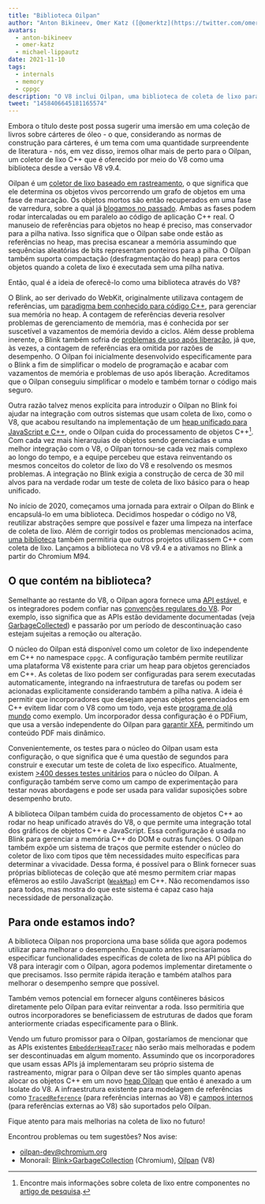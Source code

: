 ```yaml
---
title: "Biblioteca Oilpan"
author: "Anton Bikineev, Omer Katz ([@omerktz](https://twitter.com/omerktz)) e Michael Lippautz ([@mlippautz](https://twitter.com/mlippautz)), eficientes e eficazes na movimentação de arquivos"
avatars:
  - anton-bikineev
  - omer-katz
  - michael-lippautz
date: 2021-11-10
tags:
  - internals
  - memory
  - cppgc
description: "O V8 inclui Oilpan, uma biblioteca de coleta de lixo para gerenciar memória C++"
tweet: "1458406645181165574"
---
```


Embora o título deste post possa sugerir uma imersão em uma coleção de livros sobre cárteres de óleo - o que, considerando as normas de construção para cárteres, é um tema com uma quantidade surpreendente de literatura - nós, em vez disso, iremos olhar mais de perto para o Oilpan, um coletor de lixo C++ que é oferecido por meio do V8 como uma biblioteca desde a versão V8 v9.4.

<!--truncate-->
Oilpan é um [coletor de lixo baseado em rastreamento](https://en.wikipedia.org/wiki/Tracing_garbage_collection), o que significa que ele determina os objetos vivos percorrendo um grafo de objetos em uma fase de marcação. Os objetos mortos são então recuperados em uma fase de varredura, sobre a qual já [blogamos no passado](https://v8.dev/blog/high-performance-cpp-gc). Ambas as fases podem rodar intercaladas ou em paralelo ao código de aplicação C++ real. O manuseio de referências para objetos no heap é preciso, mas conservador para a pilha nativa. Isso significa que o Oilpan sabe onde estão as referências no heap, mas precisa escanear a memória assumindo que sequências aleatórias de bits representam ponteiros para a pilha. O Oilpan também suporta compactação (desfragmentação do heap) para certos objetos quando a coleta de lixo é executada sem uma pilha nativa.

Então, qual é a ideia de oferecê-lo como uma biblioteca através do V8?

O Blink, ao ser derivado do WebKit, originalmente utilizava contagem de referências, um [paradigma bem conhecido para código C++](https://en.cppreference.com/w/cpp/memory/shared_ptr), para gerenciar sua memória no heap. A contagem de referências deveria resolver problemas de gerenciamento de memória, mas é conhecida por ser suscetível a vazamentos de memória devido a ciclos. Além desse problema inerente, o Blink também sofria de [problemas de uso após liberação](https://en.wikipedia.org/wiki/Dangling_pointer), já que, às vezes, a contagem de referências era omitida por razões de desempenho. O Oilpan foi inicialmente desenvolvido especificamente para o Blink a fim de simplificar o modelo de programação e acabar com vazamentos de memória e problemas de uso após liberação. Acreditamos que o Oilpan conseguiu simplificar o modelo e também tornar o código mais seguro.

Outra razão talvez menos explícita para introduzir o Oilpan no Blink foi ajudar na integração com outros sistemas que usam coleta de lixo, como o V8, que acabou resultando na implementação de um [heap unificado para JavaScript e C++](https://v8.dev/blog/tracing-js-dom), onde o Oilpan cuida do processamento de objetos C++[^1]. Com cada vez mais hierarquias de objetos sendo gerenciadas e uma melhor integração com o V8, o Oilpan tornou-se cada vez mais complexo ao longo do tempo, e a equipe percebeu que estava reinventando os mesmos conceitos do coletor de lixo do V8 e resolvendo os mesmos problemas. A integração no Blink exigia a construção de cerca de 30 mil alvos para na verdade rodar um teste de coleta de lixo básico para o heap unificado.

No início de 2020, começamos uma jornada para extrair o Oilpan do Blink e encapsulá-lo em uma biblioteca. Decidimos hospedar o código no V8, reutilizar abstrações sempre que possível e fazer uma limpeza na interface de coleta de lixo. Além de corrigir todos os problemas mencionados acima, [uma biblioteca](https://docs.google.com/document/d/1ylZ25WF82emOwmi_Pg-uU6BI1A-mIbX_MG9V87OFRD8/) também permitiria que outros projetos utilizassem C++ com coleta de lixo. Lançamos a biblioteca no V8 v9.4 e a ativamos no Blink a partir do Chromium M94.

## O que contém na biblioteca?

Semelhante ao restante do V8, o Oilpan agora fornece uma [API estável](https://chromium.googlesource.com/v8/v8.git/+/HEAD/include/cppgc/), e os integradores podem confiar nas [convenções regulares do V8](https://v8.dev/docs/api). Por exemplo, isso significa que as APIs estão devidamente documentadas (veja [GarbageCollected](https://chromium.googlesource.com/v8/v8.git/+/main/include/cppgc/garbage-collected.h#17)) e passarão por um período de descontinuação caso estejam sujeitas a remoção ou alteração.

O núcleo do Oilpan está disponível como um coletor de lixo independente em C++ no namespace `cppgc`. A configuração também permite reutilizar uma plataforma V8 existente para criar um heap para objetos gerenciados em C++. As coletas de lixo podem ser configuradas para serem executadas automaticamente, integrando na infraestrutura de tarefas ou podem ser acionadas explicitamente considerando também a pilha nativa. A ideia é permitir que incorporadores que desejam apenas objetos gerenciados em C++ evitem lidar com o V8 como um todo, veja este [programa de olá mundo](https://chromium.googlesource.com/v8/v8.git/+/main/samples/cppgc/hello-world.cc) como exemplo. Um incorporador dessa configuração é o PDFium, que usa a versão independente do Oilpan para [garantir XFA](https://groups.google.com/a/chromium.org/g/chromium-dev/c/RAqBXZWsADo/m/9NH0uGqCAAAJ?utm_medium=email&utm_source=footer), permitindo um conteúdo PDF mais dinâmico.

Convenientemente, os testes para o núcleo do Oilpan usam esta configuração, o que significa que é uma questão de segundos para construir e executar um teste de coleta de lixo específico. Atualmente, existem [>400 desses testes unitários](https://source.chromium.org/chromium/chromium/src/+/main:v8/test/unittests/heap/cppgc/) para o núcleo do Oilpan. A configuração também serve como um campo de experimentação para testar novas abordagens e pode ser usada para validar suposições sobre desempenho bruto.

A biblioteca Oilpan também cuida do processamento de objetos C++ ao rodar no heap unificado através do V8, o que permite uma integração total dos gráficos de objetos C++ e JavaScript. Essa configuração é usada no Blink para gerenciar a memória C++ do DOM e outras funções. O Oilpan também expõe um sistema de traços que permite estender o núcleo do coletor de lixo com tipos que têm necessidades muito específicas para determinar a vivacidade. Dessa forma, é possível para o Blink fornecer suas próprias bibliotecas de coleção que até mesmo permitem criar mapas efêmeros ao estilo JavaScript ([`WeakMap`](https://developer.mozilla.org/en-US/docs/Web/JavaScript/Reference/Global_Objects/WeakMap)) em C++. Não recomendamos isso para todos, mas mostra do que este sistema é capaz caso haja necessidade de personalização.

## Para onde estamos indo?

A biblioteca Oilpan nos proporciona uma base sólida que agora podemos utilizar para melhorar o desempenho. Enquanto antes precisaríamos especificar funcionalidades específicas de coleta de lixo na API pública do V8 para interagir com o Oilpan, agora podemos implementar diretamente o que precisamos. Isso permite rápida iteração e também atalhos para melhorar o desempenho sempre que possível.

Também vemos potencial em fornecer alguns contêineres básicos diretamente pelo Oilpan para evitar reinventar a roda. Isso permitiria que outros incorporadores se beneficiassem de estruturas de dados que foram anteriormente criadas especificamente para o Blink.

Vendo um futuro promissor para o Oilpan, gostaríamos de mencionar que as APIs existentes [`EmbedderHeapTracer`](https://source.chromium.org/chromium/chromium/src/+/main:v8/include/v8-embedder-heap.h;l=75) não serão mais melhoradas e podem ser descontinuadas em algum momento. Assumindo que os incorporadores que usam essas APIs já implementaram seu próprio sistema de rastreamento, migrar para o Oilpan deve ser tão simples quanto apenas alocar os objetos C++ em um novo [heap Oilpan](https://source.chromium.org/chromium/chromium/src/+/main:v8/include/v8-cppgc.h;l=91) que então é anexado a um Isolate do V8. A infraestrutura existente para modelagem de referências como [`TracedReference`](https://source.chromium.org/chromium/chromium/src/+/main:v8/include/v8-traced-handle.h;l=334) (para referências internas ao V8) e [campos internos](https://source.chromium.org/chromium/chromium/src/+/main:v8/include/v8-object.h;l=502) (para referências externas ao V8) são suportados pelo Oilpan.

Fique atento para mais melhorias na coleta de lixo no futuro!

Encontrou problemas ou tem sugestões? Nos avise:

- [oilpan-dev@chromium.org](mailto:oilpan-dev@chromium.org)
- Monorail: [Blink>GarbageCollection](https://bugs.chromium.org/p/chromium/issues/entry?template=Defect+report+from+user&components=Blink%3EGarbageCollection) (Chromium), [Oilpan](https://bugs.chromium.org/p/v8/issues/entry?template=Defect+report+from+user&components=Oilpan) (V8)

[^1]: Encontre mais informações sobre coleta de lixo entre componentes no [artigo de pesquisa](https://research.google/pubs/pub48052/).
